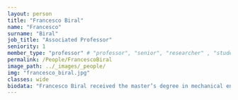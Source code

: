 ```yaml
---
layout: person
title: "Francesco Biral"
name: "Francesco"
surname: "Biral"
job_title: "Associated Professor"
seniority: 1
member_type: "professor" # "professor", "senior", "researcher" , "student", "ex"
permalink: /People/FrancescoBiral
image_path: ../_images/_people/
img: "francesco_biral.jpg"
classes: wide
biodata: "Francesco Biral received the master’s degree in mechanical engineering from the University of Padova, Italy, and the Ph.D. degree in mechanism and machine theory from the University of Brescia, Italy, in 2000 for his work on minimum lap time of racing vehicles with the use of optimal control. He is currently an Associate Professor with the Department of Industrial Engineering at the University of Trento. His research interests include symbolic and numerical multi-body dynamics and optimization, constrained optimal control, mainly in the field of vehicle dynamics with special focus on intelligent vehicles and optimal maneuver for racing vehicles. He has 15 years experience in the development and validation of ADAS and AD functions, both for cars and PTWs, gained in several European and industrial funded research projects."
---
```

